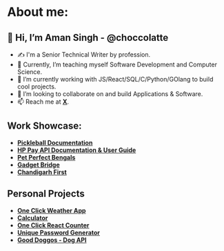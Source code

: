 # About me:

## 👋 Hi, I’m Aman Singh - @choccolatte
<!--- - 👋 Hi, I’m Aman - @choccolatte --->

- ✍️ I'm a Senior Technical Writer by profession.
- 👀 Currently, I’m teaching myself Software Development and Computer Science.
- 🌱 I’m currently working with JS/React/SQL/C/Python/GOlang to build cool projects.
- 💞️ I’m looking to collaborate on and build Applications & Software.
- 📫 Reach me at **[X](https://x.com/theamanksingh)**.

<!--- ## Tech Stack

| | | --->

## Work Showcase:

- **[Pickleball Documentation](https://pickleballdocumentation.netlify.app/)**
- **[HP Pay API Documentation & User Guide](https://hppay.in/Home/ProgramDetails)**
- **[Pet Perfect Bengals](https://petperfectbengals.com/)**
- **[Gadget Bridge](https://www.gadgetbridge.com/author/aman-singh/)**
- **[Chandigarh First](https://chandigarhfirst.com/author/aman/)**

## Personal Projects

- **[One Click Weather App](https://oneclickweatherwebapp.netlify.app/)**
- **[Calculator](ioscalculatorproj.netlify.app)**
- **[One Click React Counter](https://oneclickcounter.netlify.app/)**
- **[Unique Password Generator](https://1clickuniquepasswordgenerator.netlify.app/)**
- **[Good Doggos - Dog API](https://gooddoggos.netlify.app/)**

<!---
choccolatte/choccolatte is a ✨ special ✨ repository because its `README.md` (this file) appears on your GitHub profile.
You can click the Preview link to take a look at your changes.
--->
